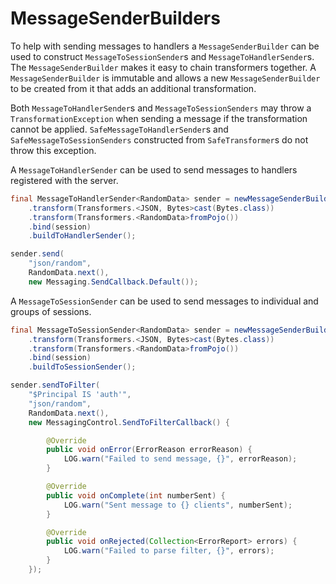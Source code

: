 
# MessageSenderBuilders

To help with sending messages to handlers a `MessageSenderBuilder` can be used to construct
`MessageToSessionSender`s and `MessageToHandlerSender`s.
The `MessageSenderBuilder` makes it easy to chain transformers together.
A `MessageSenderBuilder` is immutable and allows a new `MessageSenderBuilder` to be created from it that adds
an additional transformation.

Both `MessageToHandlerSender`s and `MessageToSessionSenders` may throw a `TransformationException` when sending
a message if the transformation cannot be applied.
`SafeMessageToHandlerSender`s and `SafeMessageToSessionSenders` constructed from `SafeTransformer`s do not
throw this exception.

A `MessageToHandlerSender` can be used to send messages to handlers registered with the server.

```java
final MessageToHandlerSender<RandomData> sender = newMessageSenderBuilder()
    .transform(Transformers.<JSON, Bytes>cast(Bytes.class))
    .transform(Transformers.<RandomData>fromPojo())
    .bind(session)
    .buildToHandlerSender();

sender.send(
    "json/random",
    RandomData.next(),
    new Messaging.SendCallback.Default());
```

A `MessageToSessionSender` can be used to send messages to individual and groups of sessions.

```java
final MessageToSessionSender<RandomData> sender = newMessageSenderBuilder()
    .transform(Transformers.<JSON, Bytes>cast(Bytes.class))
    .transform(Transformers.<RandomData>fromPojo())
    .bind(session)
    .buildToSessionSender();

sender.sendToFilter(
    "$Principal IS 'auth'",
    "json/random",
    RandomData.next(),
    new MessagingControl.SendToFilterCallback() {

        @Override
        public void onError(ErrorReason errorReason) {
            LOG.warn("Failed to send message, {}", errorReason);
        }

        @Override
        public void onComplete(int numberSent) {
            LOG.warn("Sent message to {} clients", numberSent);
        }

        @Override
        public void onRejected(Collection<ErrorReport> errors) {
            LOG.warn("Failed to parse filter, {}", errors);
        }
    });
```

